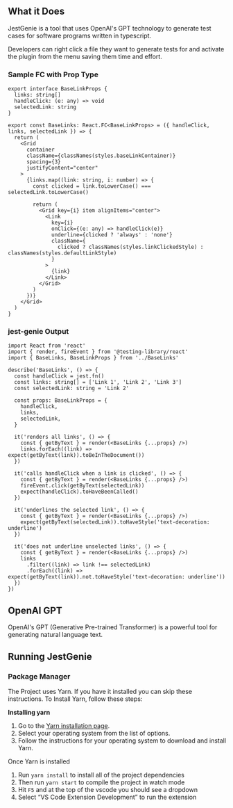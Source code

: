 ## What it Does

JestGenie is a tool that uses OpenAI's GPT technology to generate test cases for software programs written in typescript. 

Developers can right click a file they want to generate tests for and activate the plugin from the menu saving them time and effort.

### Sample FC with Prop Type

```tsx
export interface BaseLinkProps {
  links: string[]
  handleClick: (e: any) => void
  selectedLink: string
}

export const BaseLinks: React.FC<BaseLinkProps> = ({ handleClick, links, selectedLink }) => {
  return (
    <Grid
      container
      className={classNames(styles.baseLinkContainer)}
      spacing={3}
      justifyContent="center"
    >
      {links.map((link: string, i: number) => {
        const clicked = link.toLowerCase() === selectedLink.toLowerCase()

        return (
          <Grid key={i} item alignItems="center">
            <Link
              key={i}
              onClick={(e: any) => handleClick(e)}
              underline={clicked ? 'always' : 'none'}
              className={
                clicked ? classNames(styles.linkClickedStyle) : classNames(styles.defaultLinkStyle)
              }
            >
              {link}
            </Link>
          </Grid>
        )
      })}
    </Grid>
  )
}
```

### jest-genie Output

```tsx
import React from 'react'
import { render, fireEvent } from '@testing-library/react'
import { BaseLinks, BaseLinkProps } from '../BaseLinks'

describe('BaseLinks', () => {
  const handleClick = jest.fn()
  const links: string[] = ['Link 1', 'Link 2', 'Link 3']
  const selectedLink: string = 'Link 2'

  const props: BaseLinkProps = {
    handleClick,
    links,
    selectedLink,
  }

  it('renders all links', () => {
    const { getByText } = render(<BaseLinks {...props} />)
    links.forEach((link) => expect(getByText(link)).toBeInTheDocument())
  })

  it('calls handleClick when a link is clicked', () => {
    const { getByText } = render(<BaseLinks {...props} />)
    fireEvent.click(getByText(selectedLink))
    expect(handleClick).toHaveBeenCalled()
  })

  it('underlines the selected link', () => {
    const { getByText } = render(<BaseLinks {...props} />)
    expect(getByText(selectedLink)).toHaveStyle('text-decoration: underline')
  })

  it('does not underline unselected links', () => {
    const { getByText } = render(<BaseLinks {...props} />)
    links
      .filter((link) => link !== selectedLink)
      .forEach((link) => expect(getByText(link)).not.toHaveStyle('text-decoration: underline'))
  })
})
```

## OpenAI GPT

OpenAI's GPT (Generative Pre-trained Transformer) is a powerful tool for generating natural language text. 

## Running JestGenie

### Package Manager

The Project uses Yarn. If you have it installed you can skip these instructions. To Install Yarn, follow these steps:

**Installing yarn**

1. Go to the [Yarn installation page](https://classic.yarnpkg.com/en/docs/install/).
2. Select your operating system from the list of options.
3. Follow the instructions for your operating system to download and install Yarn.

Once Yarn is installed

1. Run `yarn install` to install all of the project dependencies
2. Then run `yarn start` to compile the project in watch mode
3. Hit `F5` and at the top of the vscode you should see a dropdown    
4. Select “VS Code Extension Development” to run the extension
